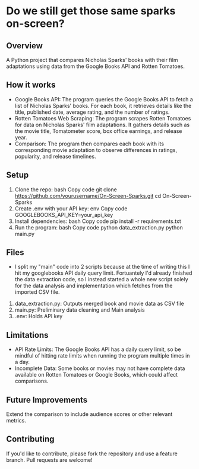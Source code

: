 # Do we still get those same sparks on-screen?

## Overview
A Python project that compares Nicholas Sparks' books with their film adaptations using data from the Google Books API and Rotten Tomatoes.

## How it works
- Google Books API: The program queries the Google Books API to fetch a list of Nicholas Sparks' books. For each book, it retrieves details like the title, published date, average rating, and the number of ratings.
- Rotten Tomatoes Web Scraping: The program scrapes Rotten Tomatoes for data on Nicholas Sparks' film adaptations. It gathers details such as the movie title, Tomatometer score, box office earnings, and release year.
- Comparison: The program then compares each book with its corresponding movie adaptation to observe differences in ratings, popularity, and release timelines.

## Setup
1. Clone the repo:
bash
Copy code
git clone https://github.com/yourusername/On-Screen-Sparks.git
cd On-Screen-Sparks
2. Create .env with your API key:
env
Copy code
GOOGLEBOOKS_API_KEY=your_api_key
3. Install dependencies:
bash
Copy code
pip install -r requirements.txt
4. Run the program:
bash
Copy code
python data_extraction.py
python main.py

## Files
- I split my "main" code into 2 scripts because at the time of writing this I hit my googlebooks API daily query limit. Fortuantely I'd already finished the data extraction code, so I instead started a whole new script solely for the data analysis and implementation which fetches from the imported CSV file.
1) data_extraction.py: Outputs merged book and movie data as CSV file
2) main.py: Preliminary data cleaning and Main analysis
3) .env: Holds API key

## Limitations
- API Rate Limits: The Google Books API has a daily query limit, so be mindful of hitting rate limits when running the program multiple times in a day.
- Incomplete Data: Some books or movies may not have complete data available on Rotten Tomatoes or Google Books, which could affect comparisons.

## Future Improvements
Extend the comparison to include audience scores or other relevant metrics.

## Contributing
If you'd like to contribute, please fork the repository and use a feature branch. Pull requests are welcome!
